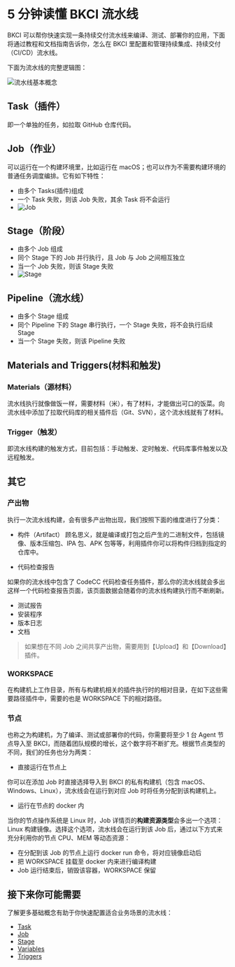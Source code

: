 # 5 分钟读懂 BKCI 流水线

BKCI 可以帮你快速实现一条持续交付流水线来编译、测试、部署你的应用，下面将通过教程和文档指南告诉你，怎么在 BKCI 里配置和管理持续集成、持续交付（CI/CD）流水线。

下面为流水线的完整逻辑图：

![流水线基本概念](../../assets/term.png)

## Task（插件）

即一个单独的任务，如拉取 GitHub 仓库代码。

## Job（作业）

可以运行在一个构建环境里，比如运行在 macOS；也可以作为不需要构建环境的普通任务调度编排。它有如下特性：

- 由多个 Tasks(插件)组成
- 一个 Task 失败，则该 Job 失败，其余 Task 将不会运行
- ![Job](../../assets/job.png)

## Stage（阶段）

- 由多个 Job 组成
- 同个 Stage 下的 Job 并行执行，且 Job 与 Job 之间相互独立
- 当一个 Job 失败，则该 Stage 失败
- ![Stage](../../assets/stage.png)

## Pipeline（流水线）

- 由多个 Stage 组成
- 同个 Pipeline 下的 Stage 串行执行，一个 Stage 失败，将不会执行后续 Stage
- 当一个 Stage 失败，则该 Pipeline 失败

## Materials and Triggers(材料和触发)
### Materials（源材料）

流水线执行就像做饭一样，需要材料（米），有了材料，才能做出可口的饭菜。向流水线中添加了拉取代码库的相关插件后（Git、SVN），这个流水线就有了材料。

### Trigger（触发）

即流水线构建的触发方式，目前包括：手动触发、定时触发、代码库事件触发以及远程触发。

## 其它

### 产出物

执行一次流水线构建，会有很多产出物出现，我们按照下面的维度进行了分类：

- 构件（Artifact）
顾名思义，就是编译或打包之后产生的二进制文件，包括镜像、版本压缩包、IPA 包、APK 包等等，利用插件你可以将构件归档到指定的仓库中。

- 代码检查报告

如果你的流水线中包含了 CodeCC 代码检查任务插件，那么你的流水线就会多出这样一个代码检查报告页面，该页面数据会随着你的流水线构建执行而不断刷新。

- 测试报告
- 安装程序
- 版本日志
- 文档

> 如果想在不同 Job 之间共享产出物，需要用到【Upload】和【Download】插件。

### WORKSPACE

在构建机上工作目录，所有与构建机相关的插件执行时的相对目录，在如下这些需要路径插件中，需要的也是 WORKSPACE 下的相对路径。

### 节点

也称之为构建机，为了编译、测试或部署你的代码，你需要将至少 1 台 Agent 节点导入至 BKCI，而随着团队规模的增长，这个数字将不断扩充。根据节点类型的不同，我们的任务也分为两类：

- 直接运行在节点上

你可以在添加 Job 时直接选择导入到 BKCI 的私有构建机（包含 macOS、Windows、Linux），流水线会在运行到对应 Job 时将任务分配到该构建机上。

- 运行在节点的 docker 内

当你的节点操作系统是 Linux 时，Job 详情页的**构建资源类型**会多出一个选项：Linux 构建镜像。选择这个选项，流水线会在运行到该 Job 后，通过以下方式来充分利用你的节点 CPU、MEM 等动态资源：

- 在分配到该 Job 的节点上运行 docker run 命令，将对应镜像启动后
- 把 WORKSPACE 挂载至 docker 内来进行编译构建
- Job 运行结束后，销毁该容器，WORKSPACE 保留

## 接下来你可能需要

了解更多基础概念有助于你快速配置适合业务场景的流水线：

- [Task](Task.md)
- [Job](Job.md)
- [Stage](Stage.md)
- [Variables](Variables.md)
- [Triggers](Triggers.md)
